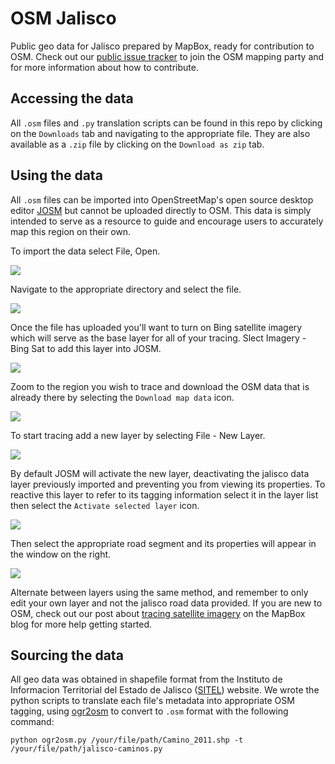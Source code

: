 # OSM Jalisco

Public geo data for Jalisco prepared by MapBox, ready for contribution to OSM. Check out our [public issue tracker](https://github.com/mapbox/mapping) to join the OSM mapping party and for more information about how to contribute.

## Accessing the data

All ````.osm```` files and ````.py```` translation scripts can be found in this repo by clicking on the ````Downloads```` tab and navigating to the appropriate file. They are also available as a ````.zip```` file by clicking on the ````Download as zip```` tab.

## Using the data

All ````.osm```` files can be imported into OpenStreetMap's open source desktop editor [JOSM](http://josm.openstreetmap.de/) but cannot be uploaded directly to OSM. This data is simply intended to serve as a resource to guide and encourage users to accurately map this region on their own.

To import the data select File, Open.

![](http://farm8.staticflickr.com/7239/7118786805_24b68e7817.jpg)

Navigate to the appropriate directory and select the file.

![](http://farm8.staticflickr.com/7261/7118786977_7d4864fc53.jpg)

Once the file has uploaded you'll want to turn on Bing satellite imagery which will serve as the base layer for all of your tracing. Slect Imagery - Bing Sat to add this layer into JOSM.

![](http://farm8.staticflickr.com/7200/6972707992_e96e1b7ff3.jpg)

Zoom to the region you wish to trace and download the OSM data that is already there by selecting the ````Download map data```` icon.

![](http://farm8.staticflickr.com/7049/7118786941_74b7d15488.jpg)

To start tracing add a new layer by selecting File - New Layer.

![](http://farm8.staticflickr.com/7176/6972707882_cc72cf70bd.jpg)

By default JOSM will activate the new layer, deactivating the jalisco data layer previously imported and preventing you from viewing its properties. To reactive this layer to refer to its tagging information select it in the layer list then select the ````Activate selected layer```` icon.

![](http://farm9.staticflickr.com/8141/6972707964_cac95da327.jpg)

Then select the appropriate road segment and its properties will appear in the window on the right.

![](http://farm8.staticflickr.com/7081/7118786871_d7b1163bfe.jpg)

Alternate between layers using the same method, and remember to only edit your own layer and not the jalisco road data provided. If you are new to OSM, check out our post about [tracing satellite imagery](http://mapbox.com/blog/satellite-tracing-osm/) on the MapBox blog for more help getting started.

## Sourcing the data

All geo data was obtained in shapefile format from the Instituto de Informacion Territorial del Estado de Jalisco ([SITEL](http://sitel.jalisco.gob.mx/index2.php)) website. We wrote the python scripts to translate each file's metadata into appropriate OSM tagging, using [ogr2osm](http://wiki.openstreetmap.org/wiki/Ogr2osm) to convert to ````.osm```` format with the following command:

````python ogr2osm.py /your/file/path/Camino_2011.shp -t /your/file/path/jalisco-caminos.py```` 

